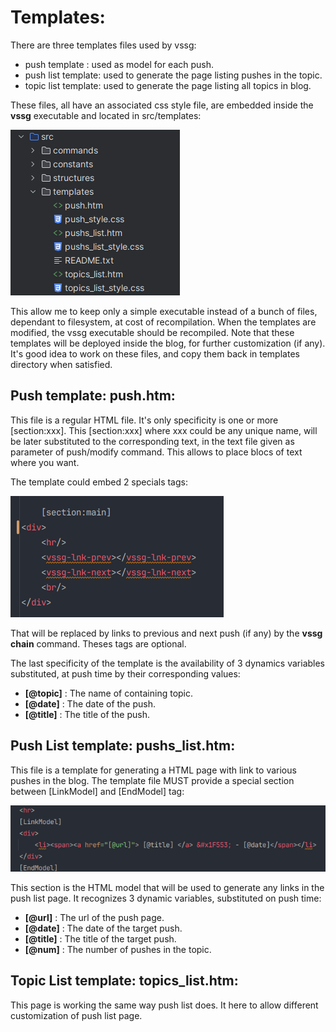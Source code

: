# Templates:

There are three templates files used by vssg:
- push template : used as model for each push.
- push list template: used to generate the page listing pushes in the topic.
- topic list template: used to generate the page listing all topics in blog.

These files, all have an associated css style file, are embedded inside the **vssg** executable and located
in src/templates:

![Terminal](pictures/template_location.png "VSSG_BLOG_REMOTE_URL env example")

This allow me to keep only a simple executable instead of a bunch of files, dependant to filesystem, at cost
of recompilation. When the templates are modified, the vssg executable should be recompiled.  Note that these
templates will be deployed inside the blog, for further customization (if any). It's good idea to work on
these files, and copy them back in templates directory when satisfied.

## Push template: push.htm:

This file is a regular HTML file. It's only specificity is one or more  [section:xxx]. This  [section:xxx]
where xxx could be any unique name, will be later substituted to the corresponding text, in the text file
given as parameter of push/modify command. This allows to place blocs of text where you want.

The template could embed 2 specials tags:

![Terminal](pictures/prev_next_links.png "2 special tags")

That will be replaced by links to previous and next push (if any) by the **vssg chain** command. Theses tags are optional.

The last specificity of the template is the availability of 3 dynamics variables substituted, at push time by their
corresponding values:

- **[@topic]** : The name of containing topic.
- **[@date]** : The date of the push.
- **[@title]** : The title of the push.

## Push List template: pushs_list.htm:

This file is a template for generating a HTML page with link to various pushes in the blog. The template file MUST
provide a special section between [LinkModel] and [EndModel] tag:

![Terminal](pictures/link_model.png " Link models")

This section is the HTML model that will be used
to generate any links in the push list page. It recognizes 3 dynamic variables, substituted on push time:

- **[@url]** : The url of the push page.
- **[@date]** : The date of the target push.
- **[@title]** : The title of the target push.
- **[@num]** : The number of pushes in the topic.

## Topic List template: topics_list.htm:

This page is working the same way push list does. It here to allow different customization of push list page.

